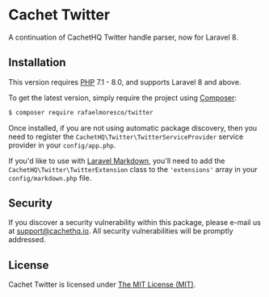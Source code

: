 # Cachet Twitter

A continuation of CachetHQ Twitter handle parser, now for Laravel 8.


## Installation

This version requires [PHP](https://php.net) 7.1 - 8.0, and supports Laravel 8 and above.

To get the latest version, simply require the project using [Composer](https://getcomposer.org):

```bash
$ composer require rafaelmoresco/twitter
```

Once installed, if you are not using automatic package discovery, then you need to register the `CachetHQ\Twitter\TwitterServiceProvider` service provider in your `config/app.php`.

If you'd like to use with [Laravel Markdown](https://github.com/GrahamCampbell/Laravel-Markdown), you'll need to add the `CachetHQ\Twitter\TwitterExtension` class to the `'extensions'` array in your `config/markdown.php` file.


## Security

If you discover a security vulnerability within this package, please e-mail us at support@cachethq.io. All security vulnerabilities will be promptly addressed.


## License

Cachet Twitter is licensed under [The MIT License (MIT)](LICENSE).
